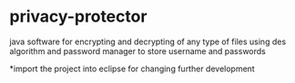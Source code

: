 # privacy-protector
java software for encrypting and decrypting of any type of files using des algorithm and password manager to store username and passwords 

*import the project into eclipse for changing further development
